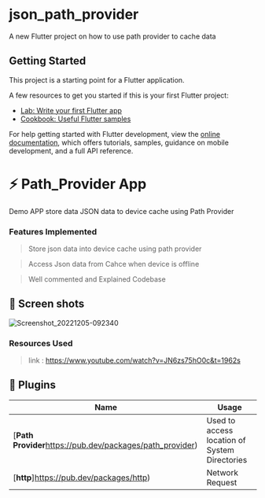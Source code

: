 # json_path_provider

A new Flutter project on how to use path provider to cache data 

## Getting Started

This project is a starting point for a Flutter application.

A few resources to get you started if this is your first Flutter project:

- [Lab: Write your first Flutter app](https://docs.flutter.dev/get-started/codelab)
- [Cookbook: Useful Flutter samples](https://docs.flutter.dev/cookbook)

For help getting started with Flutter development, view the
[online documentation](https://docs.flutter.dev/), which offers tutorials,
samples, guidance on mobile development, and a full API reference.



# ⚡ Path_Provider App

Demo APP store data JSON data to device cache using Path Provider


### Features Implemented

> Store json data into device cache using path provider

> Access Json data from Cahce when device is offline

> Well commented and Explained Codebase



## 📸 Screen shots  
![Screenshot_20221205-092340](https://user-images.githubusercontent.com/61213263/205589456-5c28e8b4-8a9e-4bc8-bb30-4e5eb2399297.png)




### Resources Used

> link : https://www.youtube.com/watch?v=JN6zs75hO0c&t=1962s


## 🔌 Plugins

| Name                                                    | Usage                                               |
| ------------------------------------------------------- | --------------------------------------------------- |
| [**Path Provider**https://pub.dev/packages/path_provider)    | Used to access location of System Directories         |
| [**http**]https://pub.dev/packages/http)    | Network Request  |

